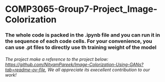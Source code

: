 # COMP3065-Group7-Project_Image-Colorization
### The whole code is packed in the .ipynb file and you can run it in the sequence of each code cells. For your convenience, you can use .pt files to directly use th training weight of the model
###### The project make a reference to the project below: https://github.com/NityamPareek/Image-Colorization-Using-GANs?tab=readme-ov-file, We all appreciate its execellent contribution to our work!

